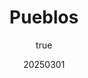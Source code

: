 ---
title: "Pueblos"
excerpt: "Procedural Embroidery of my favorite towns."
coverImage: "/assets/blog/projects/pueblos/1.jpg"
date: "20250301"
author:
  name: Angelica Bonilla (A.B.) Fominaya
  picture: "/assets/blog/authors/abf.png"
ogImage:
  url: "/assets/blog/projects/palmeras/1.jpg"
carrouselImages:
  - key: "1"
    url: "/assets/blog/projects/pueblos/1.jpg"
    caption: "I made this piece for fun."
  - key: "2"
    url: "/assets/blog/projects/pueblos/2.jpg"
    caption: "As all art should be."
  - key: "3"
    url: "/assets/blog/projects/pueblos/3.jpg"
    caption: "There is meaning to each frame, but mostly, I just want it to look nice."
 
tags: [
  "illustration",
  "colombia",
  "processing",
  "photography",
  "javascript",
  "plotter"
]
mediaType: [
  "art",
  "featured"
  ]
---